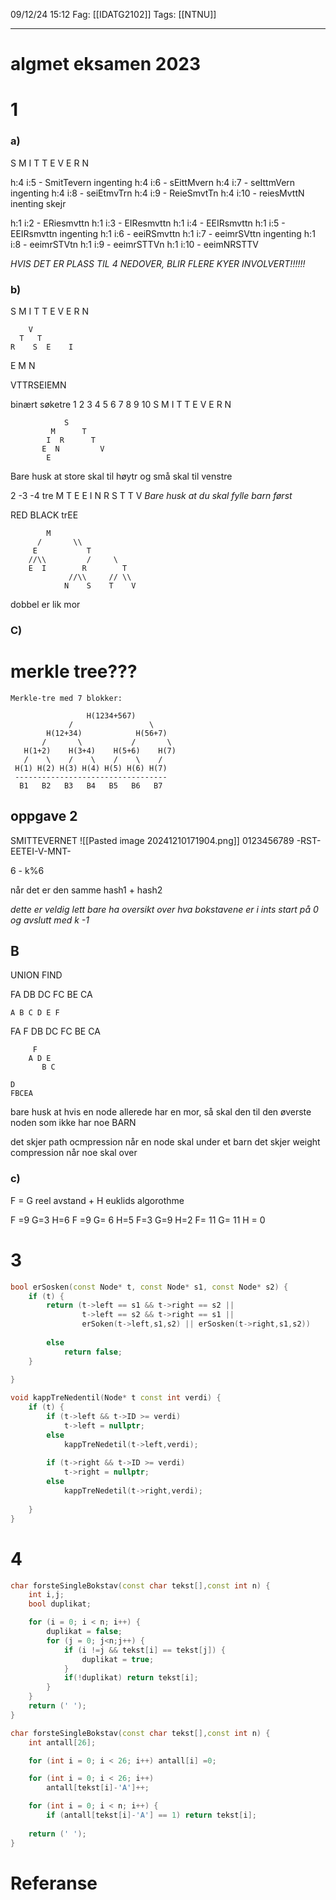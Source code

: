 09/12/24 15:12
Fag: [[IDATG2102]]
Tags: [[NTNU]]
___
# algmet eksamen 2023


# 1
### a)
S M I T T E V E R N

h:4 i:5 -  SmitTevern   ingenting
h:4 i:6 -  sEittMvern
h:4 i:7 -  seIttmVern    ingenting
h:4 i:8 -  seiEtmvTrn
h:4 i:9 -  ReieSmvtTn
h:4 i:10 - reiesMvttN  inenting skejr

h:1 i:2 - ERiesmvttn
h:1 i:3 - EIResmvttn
h:1 i:4 - EEIRsmvttn
h:1 i:5 - EEIRsmvttn ingenting
h:1 i:6 - eeiRSmvttn
h:1 i:7 - eeimrSVttn ingenting
h:1 i:8 - eeimrSTVtn 
h:1 i:9 - eeimrSTTVn
h:1 i:10 - eeimNRSTTV

*HVIS DET ER PLASS TIL 4 NEDOVER, BLIR FLERE KYER INVOLVERT!!!!!!*


### b)
S M I T T E V E R N

		V
      T   T
    R    S  E    I
   E  M  N

VTTRSEIEMN



binært søketre
1 2 3 4 5 6 7 8 9 10
S M I T T E V E R N

                S
             M      T
            I  R      T
           E  N         V
            E
Bare husk at store skal til høytr og små skal til venstre


2 -3 -4 tre
				     M T
		     E E I   N R S   T T V
*Bare husk at du skal fylle barn først*

RED BLACK trEE

		    M
		  /       \\
		 E           T
        //\\         /     \
        E  I        R        T
				 //\\     // \\
				N    S    T    V

dobbel er lik mor

### C)
merkle tree???
==========

	Merkle-tre med 7 blokker:

                     H(1234+567)
                 /                 \
            H(12+34)            H(56+7)
           /       \           /       \
       H(1+2)    H(3+4)    H(5+6)    H(7)
       /    \    /    \    /    \    /
     H(1) H(2) H(3) H(4) H(5) H(6) H(7)
     ----------------------------------
      B1   B2   B3   B4   B5   B6   B7

## oppgave 2
 
 
 SMITTEVERNET
 ![[Pasted image 20241210171904.png]]
0123456789
-RST-EETEI-V-MNT-

6 - k%6

når det er den samme
hash1 + hash2

*dette er veldig lett
bare ha oversikt over hva bokstavene er i ints
start på 0 og avslutt med k -1*
 
## B
UNION FIND

FA DB DC FC BE CA

	A B C D E F
FA  F
DB 
DC
FC
BE
CA

		 F    
		A D E  
		   B C 

    D
    FBCEA
    
bare husk at hvis en node allerede har en mor, så skal den til den øverste noden som ikke har noe BARN

det skjer path ocmpression når en node skal under et barn
det skjer weight compression når noe skal over



### c)
F = G reel avstand + H euklids algorothme

F =9       G=3  H=6
F =9      G= 6  H=5
F=3       G=9    H=2
F= 11     G= 11 H = 0

# 3
```c++
bool erSosken(const Node* t, const Node* s1, const Node* s2) {
	if (t) {
		return (t->left == s1 && t->right == s2 ||
				t->left == s2 && t->right == s1 ||
				erSoken(t->left,s1,s2) || erSosken(t->right,s1,s2))
			
		else
			return false;
	}
	
}
```

```c++
void kappTreNedentil(Node* t const int verdi) {
	if (t) {
		if (t->left && t->ID >= verdi)
			t->left = nullptr;
		else
			kappTreNedetil(t->left,verdi);
			
		if (t->right && t->ID >= verdi)
			t->right = nullptr;
		else
			kappTreNedetil(t->right,verdi);
		
	}
}
```

# 4
```c++
char forsteSingleBokstav(const char tekst[],const int n) {
	int i,j;
	bool duplikat;

	for (i = 0; i < n; i++) {
		duplikat = false;
		for (j = 0; j<n;j++) {
			if (i !=j && tekst[i] == tekst[j]) {
				duplikat = true;
			}
			if(!duplikat) return tekst[i];
		}
	}
	return (' ');
}
```

```c++
char forsteSingleBokstav(const char tekst[],const int n) {
	int antall[26];

	for (int i = 0; i < 26; i++) antall[i] =0;

	for (int i = 0; i < 26; i++)
		antall[tekst[i]-'A']++;

	for (int i = 0; i < n; i++) {
		if (antall[tekst[i]-'A'] == 1) return tekst[i];
		
	return (' ');
}
```



# Referanse
